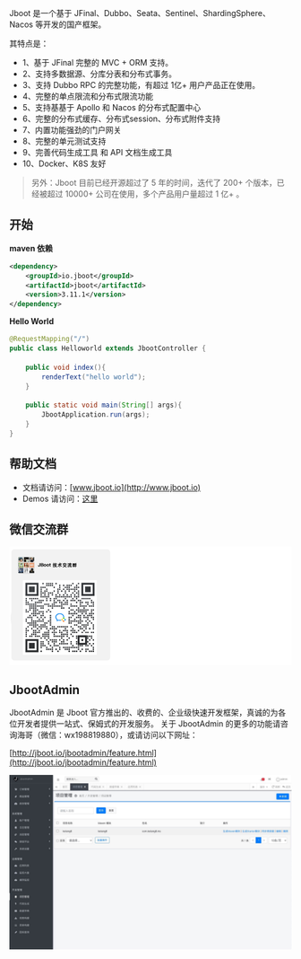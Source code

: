 
Jboot 是一个基于 JFinal、Dubbo、Seata、Sentinel、ShardingSphere、Nacos 等开发的国产框架。

其特点是：

- 1、基于 JFinal 完整的 MVC + ORM 支持。
- 2、支持多数据源、分库分表和分布式事务。
- 3、支持 Dubbo RPC 的完整功能，有超过 1亿+ 用户产品正在使用。
- 4、完整的单点限流和分布式限流功能
- 5、支持基基于 Apollo 和 Nacos 的分布式配置中心
- 6、完整的分布式缓存、分布式session、分布式附件支持
- 7、内置功能强劲的门户网关
- 8、完整的单元测试支持
- 9、完善代码生成工具 和 API 文档生成工具
- 10、Docker、K8S 友好


> 另外：Jboot 目前已经开源超过了 5 年的时间，迭代了 200+ 个版本，已经被超过 10000+ 公司在使用，多个产品用户量超过 1 亿+ 。


## 开始

**maven 依赖**

```xml
<dependency>
    <groupId>io.jboot</groupId>
    <artifactId>jboot</artifactId>
    <version>3.11.1</version>
</dependency>
```

**Hello World**

```java
@RequestMapping("/")
public class Helloworld extends JbootController {

    public void index(){
        renderText("hello world");
    }

    public static void main(String[] args){
        JbootApplication.run(args);
    }
}
```


## 帮助文档

- 文档请访问：[www.jboot.io](http://www.jboot.io)
- Demos 请访问：[这里](./src/test/java/io/jboot/test)


## 微信交流群

![](./doc/docs/static/images/jboot-wechat-group.png)

## JbootAdmin 

JbootAdmin 是 Jboot 官方推出的、收费的、企业级快速开发框架，真诚的为各位开发者提供一站式、保姆式的开发服务。
关于 JbootAdmin 的更多的功能请咨询海哥（微信：wx198819880），或请访问以下网址：

[http://jboot.io/jbootadmin/feature.html](http://jboot.io/jbootadmin/feature.html)


![](./doc/jbootadmin/images/jbootadmin-demo.jpg)


